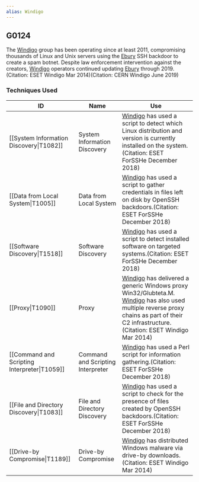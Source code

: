 ```yaml
---
alias: Windigo
---
```


## G0124

The [Windigo](https://attack.mitre.org/groups/G0124) group has been operating since at least 2011, compromising thousands of Linux and Unix servers using the [Ebury](https://attack.mitre.org/software/S0377) SSH backdoor to create a spam botnet. Despite law enforcement intervention against the creators, [Windigo](https://attack.mitre.org/groups/G0124) operators continued updating [Ebury](https://attack.mitre.org/software/S0377) through 2019.(Citation: ESET Windigo Mar 2014)(Citation: CERN Windigo June 2019)


### Techniques Used

| ID | Name | Use |
| --- | --- | --- |
| [[System Information Discovery\|T1082]] | System Information Discovery | [Windigo](https://attack.mitre.org/groups/G0124) has used a script to detect which Linux distribution and version is currently installed on the system.(Citation: ESET ForSSHe December 2018) |
| [[Data from Local System\|T1005]] | Data from Local System | [Windigo](https://attack.mitre.org/groups/G0124) has used a script to gather credentials in files left on disk by OpenSSH backdoors.(Citation: ESET ForSSHe December 2018) |
| [[Software Discovery\|T1518]] | Software Discovery | [Windigo](https://attack.mitre.org/groups/G0124) has used a script to detect installed software on targeted systems.(Citation: ESET ForSSHe December 2018) |
| [[Proxy\|T1090]] | Proxy | [Windigo](https://attack.mitre.org/groups/G0124) has delivered a generic Windows proxy Win32/Glubteta.M. [Windigo](https://attack.mitre.org/groups/G0124) has also used multiple reverse proxy chains as part of their C2 infrastructure.(Citation: ESET Windigo Mar 2014) |
| [[Command and Scripting Interpreter\|T1059]] | Command and Scripting Interpreter | [Windigo](https://attack.mitre.org/groups/G0124) has used a Perl script for information gathering.(Citation: ESET ForSSHe December 2018) |
| [[File and Directory Discovery\|T1083]] | File and Directory Discovery | [Windigo](https://attack.mitre.org/groups/G0124) has used a script to check for the presence of files created by OpenSSH backdoors.(Citation: ESET ForSSHe December 2018) |
| [[Drive-by Compromise\|T1189]] | Drive-by Compromise | [Windigo](https://attack.mitre.org/groups/G0124) has distributed Windows malware via drive-by downloads.(Citation: ESET Windigo Mar 2014) |
